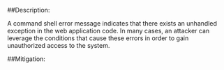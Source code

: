 ##Description:

A command shell error message indicates that there exists an unhandled exception in the web application code. In many cases, an attacker can leverage the conditions that cause these errors in order to gain unauthorized access to the system.



##Mitigation:
